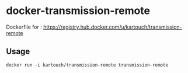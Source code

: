 # docker-transmission-remote

Dockerfile for : https://registry.hub.docker.com/u/kartouch/transmission-remote

## Usage

```
docker run -i kartouch/transmission-remote transmission-remote
```
